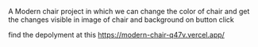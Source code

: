 A Modern chair project in which we can change the color of chair and get the changes visible in image of chair and background on button click

find the depolyment at this https://modern-chair-q47v.vercel.app/
